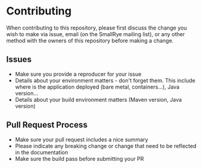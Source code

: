 # Contributing

When contributing to this repository, please first discuss the change you wish to make via issue, email 
(on the SmallRye mailing list), or any other method with the owners of this repository before making a change.

## Issues

* Make sure you provide a reproducer for your issue
* Details about your environment matters - don't forget them. This include where is the application deployed 
(bare metal, containers...), Java version...
* Details about your build environment matters (Maven version, Java version)


## Pull Request Process

* Make sure your pull request includes a nice summary
* Please indicate any breaking change or change that need to be reflected in the documentation
* Make sure the build pass before submitting your PR